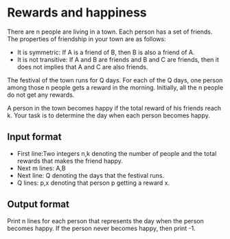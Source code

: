 # Rewards and happiness

There are n people are living in a town. Each person has a set of friends. The properties of friendship in your town are as follows:

- It is symmetric: If A is a friend of B, then B is also a friend of A.
- It is not transitive: If A and B are friends and B and C are friends, then it does not implies that A and C are also friends.

The festival of the town runs for Q days. For each of the Q days, one person among those n people gets a reward in the morning. Initially, all the n people do not get any rewards.

A person in the town becomes happy if the total reward of his friends reach k. Your task is to determine the day when each person becomes happy.

## Input format

- First line:Two integers n,k denoting the number of people and the total rewards that makes the friend happy.
- Next m lines: A,B
- Next line: Q denoting the days that the festival runs.
- Q lines: p,x denoting that person p getting a reward x.

## Output format

Print n lines for each person that represents the day when the person becomes happy. If the person never becomes happy, then print -1.
